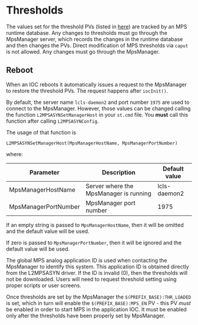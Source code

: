 # Thresholds

The values set for the threshold PVs (listed in [here](README.pvList.md)) are tracked by an MPS runtime database. Any changes to thresholds must go through the MpsManager server, which records the changes in the runtime database and then changes the PVs. Direct modification of MPS thresholds via `caput` is not allowed. Any changes must go through the MpsManager.

## Reboot

When an IOC reboots it automatically issues a request to the MpsManager to restore the threshold PVs. The request happens after `iocInit()`.

By default, the server name `lcls-daemon2` and port number `1975` are used to connect to the MpsManager. However, those values can be changed calling the function `L2MPSASYNSetManagerHost` in your `st.cmd` file. You **must** call this function after calling `L2MPSASYNConfig`.

The usage of that function is

```
L2MPSASYNSetManagerHost(MpsManagerHostName, MpsManagerPortNumber)
```

where:

Parameter            | Description                            | Default value
---------------------|----------------------------------------|-------------------
MpsManagerHostName   | Server where the MpsManager is running | lcls-daemon2
MpsManagerPortNumber | MpsManager port number                 | 1975

If an empty string is passed to `MpsManagerHostName`, then it will be omitted and the default value will be used.

If zero is passed to `MpsManagerPortNumber`, then it will be ignored and the default value will be used.

The global MPS analog application ID is used when contacting the MpsManager to identify this system. This application ID is obtained directly from the L2MPSASYN driver. If the ID is invalid (0), then the thresholds will not be downloaded. Users will need to request threshold setting using proper scripts or user screens.

Once thresholds are set by the MpsManager the `$(PREFIX_BASE):THR_LOADED` is set, which in turn will enable the `$(PREFIX_BASE):MPS_EN` PV - this PV *must* be enabled in order to start MPS in the application IOC. It must be enabled only after the thresholds have been properly set by MpsManager.